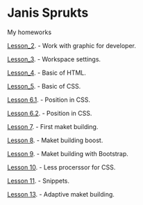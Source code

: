 # Janis Sprukts
My homeworks

[Lesson_2](janissweb.github.io/lesson_2/img/).     - Work with graphic for developer.

[Lesson_3](janissweb.github.io/lesson_3/img/).     - Workspace settings.

[Lesson_4](https://janissweb.github.io/Lesson_4/).     - Basic of HTML.

[Lesson_5](https://janissweb.github.io/Lesson_5/).     - Basic of CSS.

[Lesson 6.1](https://janissweb.github.io/Lesson_6.1/). - Position in CSS.

[Lesson 6.2](https://janissweb.github.io/Lesson_6.2/). - Position in CSS.

[Lesson 7](https://janissweb.github.io/Lesson_7/). - First maket building.

[Lesson 8](https://janissweb.github.io/Lesson_8/). - Maket building boost.

[Lesson 9](https://janissweb.github.io/Lesson_9/). - Maket building with Bootstrap.

[Lesson 10](https://janissweb.github.io/lesson_10/). - Less procerssor for CSS.

[Lesson 11](https://janissweb.github.io/lesson_11/). - Snippets.

[Lesson 13](https://janissweb.github.io/Lesson_13/). - Adaptive maket building.

